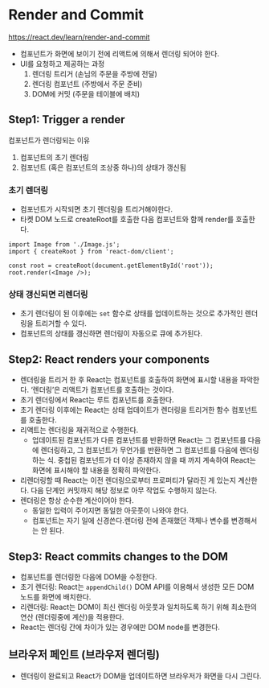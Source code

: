 # Render and Commit

https://react.dev/learn/render-and-commit

- 컴포넌트가 화면에 보이기 전에 리액트에 의해서 렌더링 되어야 한다.
- UI를 요청하고 제공하는 과정
  1. 렌더링 트리거 (손님의 주문을 주방에 전달)
  2. 렌더링 컴포넌트 (주방에서 주문 준비)
  3. DOM에 커밋 (주문을 테이블에 배치)

## Step1: Trigger a render

컴포넌트가 렌더링되는 이유

1. 컴포넌트의 초기 렌더링
2. 컴포넌트 (혹은 컴포넌트의 조상중 하나)의 상태가 갱신됨

### 초기 렌더링

- 컴포넌트가 시작되면 초기 렌더링을 트리거해야한다.
- 타켓 DOM 노드로 createRoot를 호출한 다음 컴포넌트와 함께 render를 호출한다.

```tsx
import Image from './Image.js';
import { createRoot } from 'react-dom/client';

const root = createRoot(document.getElementById('root'));
root.render(<Image />);
```

### 상태 갱신되면 리렌더링

- 초기 렌더링이 된 이후에는 `set` 함수로 상태를 업데이트하는 것으로 추가적인 렌더링을 트리거할 수 있다.
- 컴포넌트의 상태를 갱신하면 렌더링이 자동으로 큐에 추가된다.

## Step2: React renders your components

- 렌더링을 트리거 한 후 React는 컴포넌트를 호출하여 화면에 표시할 내용을 파악한다. ‘렌더링’은 리액트가 컴포넌트를 호출하는 것이다.
- 초기 렌더링에서 React는 루트 컴포넌트를 호출한다.
- 초기 렌더링 이후에는 React는 상태 업데이트가 렌더링을 트리거한 함수 컴포넌트를 호출한다.
- 리액트는 렌더링을 재귀적으로 수행한다.
  - 업데이트된 컴포넌트가 다른 컴포넌트를 반환하면 React는 그 컴포넌트를 다음에 렌더링하고, 그 컴포넌트가 무언가를 반환하면 그 컴포넌트를 다음에 렌더링하는 식. 중첩된 컴포넌트가 더 이상 존재하지 않을 때 까지 계속하여 React는 화면에 표시해야 할 내용을 정확히 파악한다.
- 리렌더링할 때 React는 이전 렌더링으로부터 프로퍼티가 달라진 게 있는지 계산한다. 다음 단계인 커밋까지 해당 정보로 아무 작업도 수행하지 않는다.
- 렌더링은 항상 순수한 계산이어야 한다.
  - 동일한 입력이 주어지면 동일한 아웃풋이 나와야 한다.
  - 컴포넌트는 자기 일에 신경쓴다.렌더링 전에 존재했던 객체나 변수를 변경해서는 안 된다.

## Step3: React commits changes to the DOM

- 컴포넌트를 렌더링한 다음에 DOM을 수정한다.
- 초기 렌더링: React는 `appendChild()` DOM API를 이용해서 생성한 모든 DOM 노드를 화면에 배치한다.
- 리렌더링: React는 DOM이 최신 렌더링 아웃풋과 일치하도록 하기 위해 최소한의 연산 (렌더링중에 계산)을 적용한다.
- React는 렌더링 간에 차이가 있는 경우에만 DOM node를 변경한다.

## 브라우저 페인트 (브라우저 렌더링)

- 렌더링이 완료되고 React가 DOM을 업데이트하면 브라우저가 화면을 다시 그린다.
